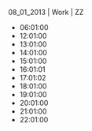 08_01_2013 | Work | ZZ 
* 06:01:00
* 12:01:00
* 13:01:00
* 14:01:00
* 15:01:00
* 16:01:01
* 17:01:02
* 18:01:00
* 19:01:00
* 20:01:00
* 21:01:00
* 22:01:00
